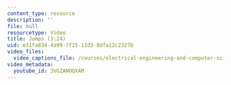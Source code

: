 ```yaml
---
content_type: resource
description: ''
file: null
resourcetype: Video
title: Jumps (3:24)
uid: e31fa834-4a99-7f15-11d3-8dfa12c2327b
video_files:
  video_captions_file: /courses/electrical-engineering-and-computer-science/6-004-computation-structures-spring-2017/c9/c9s2/c9s2v9/jumps-3-24-/3VGZANOQXAM.vtt
video_metadata:
  youtube_id: 3VGZANOQXAM
---
```


